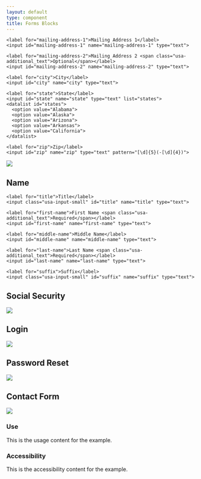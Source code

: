 ```yaml
---
layout: default
type: component
title: Forms Blocks
---
```


<div class="preview">
  <!-- Add HTML markup for example here -->

  <form class="form-large">

    <label for="mailing-address-1">Mailing Address 1</label>
    <input id="mailing-address-1" name="mailing-address-1" type="text">

    <label for="mailing-address-2">Mailing Address 2 <span class="usa-additional_text">Optional</span></label>
    <input id="mailing-address-2" name="mailing-address-2" type="text">

    <label for="city">City</label>
    <input id="city" name="city" type="text">

    <label for="state">State</label>
    <input id="state" name="state" type="text" list="states">
    <datalist id="states">
      <option value="Alabama">
      <option value="Alaska">
      <option value="Arizona">
      <option value="Arkansas">
      <option value="California">
    </datalist>

    <label for="zip">Zip</label>
    <input id="zip" name="zip" type="text" pattern="[\d]{5}(-[\d]{4})">

  </form>

  <img src="{{ site.baseurl }}/assets/img/static/USAddressForm_UI_v1.png">
</div>

<h2>Name</h2>

<div class="preview">

  <form>

    <label for="title">Title</label>
    <input class="usa-input-small" id="title" name="title" type="text">

    <label for="first-name">First Name <span class="usa-additional_text">Required</span></label>
    <input id="first-name" name="first-name" type="text">

    <label for="middle-name">Middle Name</label>
    <input id="middle-name" name="middle-name" type="text">

    <label for="last-name">Last Name <span class="usa-additional_text">Required</span></label>
    <input id="last-name" name="last-name" type="text">

    <label for="suffix">Suffix</label>
    <input class="usa-input-small" id="suffix" name="suffix" type="text">

  </form>

</div>

<h2>Social Security</h2>

<div class="preview">
  <!-- Add HTML markup for example here -->
  <img src="{{ site.baseurl }}/assets/img/static/SSN_UI_v1.png">
</div>

<h2>Login</h2>

<div class="preview">
  <!-- Add HTML markup for example here -->
  <img src="{{ site.baseurl }}/assets/img/static/Login_UI_v1.png">
</div>

<h2>Password Reset</h2>

<div class="preview">
  <!-- Add HTML markup for example here -->
  <img src="{{ site.baseurl }}/assets/img/static/PasswordReset_UI_v1.png">
</div>

<h2>Contact Form</h2>

<div class="preview">
  <!-- Add HTML markup for example here -->
  <img src="{{ site.baseurl }}/assets/img/static/Contact-Form_UI_v1.png">
</div>

<div class="usa-grid-box">
  <div class="usa-width-one-half">
    <h3>Use</h3>
    <p>This is the usage content for the example.</p>
  </div>
  <div class="usa-width-one-half">
    <h3>Accessibility</h3>
    <p>This is the accessibility content for the example.</p>
  </div>  
</div>
